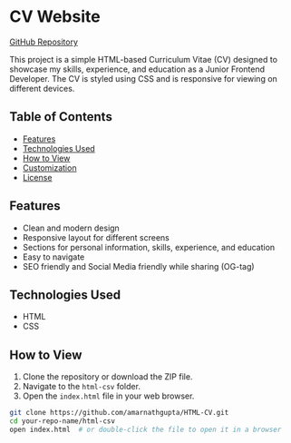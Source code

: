 # CV Website
[GitHub Repository](https://github.com/amarnathgupta/HTML-CV.git)

This project is a simple HTML-based Curriculum Vitae (CV) designed to showcase my skills, experience, and education as a Junior Frontend Developer. The CV is styled using CSS and is responsive for viewing on different devices.

## Table of Contents

- [Features](#features)
- [Technologies Used](#technologies-used)
- [How to View](#how-to-view)
- [Customization](#customization)
- [License](#license)

## Features

- Clean and modern design
- Responsive layout for different screens
- Sections for personal information, skills, experience, and education
- Easy to navigate
- SEO friendly and Social Media friendly while sharing (OG-tag)

## Technologies Used

- HTML
- CSS

## How to View

1. Clone the repository or download the ZIP file.
2. Navigate to the `html-csv` folder.
3. Open the `index.html` file in your web browser.

```bash
git clone https://github.com/amarnathgupta/HTML-CV.git
cd your-repo-name/html-csv
open index.html  # or double-click the file to open it in a browser